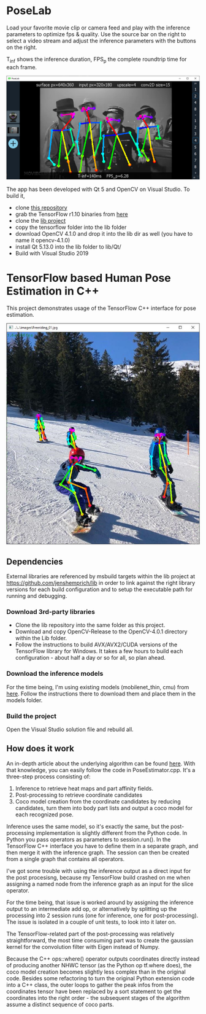# PoseLab

Load your favorite movie clip or camera feed and play with the inference parameters to optimize fps & quality. Use the source bar on the right to select a video stream and adjust the inference parameters with the buttons on the right.

T<sub>inf</sub> shows the inference duration, FPS<sub>p</sub> the complete roundtrip time for each frame.

![PoseLab](images/PoseLab.png "Poselab main window")

The app has been developed with Qt 5 and OpenCV on Visual Studio. To build it, 
+ clone [this repository](https://github.com/vishwaphansal7/tf-cpp-pose-detect)
+ grab the TensorFlow r1.10 binaries from [here](https://github.com//lib/releases)
+ clone the [lib project](https://github.com/jenshemprich/lib/)
+ copy the tensorflow folder into the lib folder
+ download OpenCV 4.1.0 and drop it into the lib dir as well (you have to name it opencv-4.1.0)
+ install Qt 5.13.0 into the lib folder to lib/Qt/
+ Build with Visual Studio 2019

# TensorFlow based Human Pose Estimation in C++
This project demonstrates usage of the TensorFlow C++ interface for pose estimation.

![Freeriding](images/Freeriding_01_inference.jpg "Freeriding in the swiss alps")




## Dependencies
External libraries are referenced by msbuild targets within the lib project at https://github.com/jenshemprich/lib in order to link against the right library versions for each build configuration and to setup the executable path for running and debugging.

### Download 3rd-party libraries

+ Clone the lib repository into the same folder as this project.
+ Download and copy OpenCV-Release to the OpenCV-4.0.1 directory within the Lib folder.
+ Follow the instructions to build AVX/AVX2/CUDA versions of the TensorFlow library for Windows.
It takes a few hours to build each configuration - about half a day or so for all, so plan ahead.

### Download the inference models
For the time being, I'm using existing models (mobilenet_thin, cmu) from [here](https://github.com/ildoonet/tf-pose-estimation/tree/master/models/graph). Follow the instructions there to download them and place them in the models folder.

### Build the project
Open the Visual Studio solution file and rebuild all.


## How does it work
An in-depth article about the underlying algorithm can be found [here](https://arvrjourney.com/human-pose-estimation-using-openpose-with-tensorflow-part-2-e78ab9104fc8). With that knowledge, you can easily follow the code in PoseEstimator.cpp. It's a three-step process consisting of:
1. Inference to retrieve heat maps and part affinity fields.
2. Post-processing to retrieve coordinate candidates
3. Coco model creation from the coordinate candidates by reducing candidates, turn them into body part lists and output a coco model for each recognized pose.

Inference uses the same model, so it's exactly the same, but the post-processing implementation is slightly different from the Python code. In Python you pass operators as parameters to session.run(). In the TensorFlow C++ interface you have to define them in a separate graph, and then merge it with the inference graph. The session can then be created from a single graph that contains all operators.

I've got some trouble with using the inference output as a direct input for the post procesisng, because my TensorFlow build crashed on me when assigning a named node from the inference graph as an input for the slice operator.

For the time being, that issue is worked around by assigning the inference output to an intermediate add op, or alternatively by splitting up the processing into 2 session runs (one for inference, one for post-processing). The issue is isolated in a couple of unit tests, to look into it later on.

The TensorFlow-related part of the post-processing was relatively straightforward, the most time consuming part was to create the gaussian kernel for the convolution filter with Eigen instead of Numpy.

Because the C++ ops::where() operator outputs coordinates directly instead of producing another NHWC tensor (as the Python op tf.where does), the coco model creation becomes slightly less complex than in the original code. Besides some refactoring to turn the original Python extension code into a C++ class, the outer loops to gather the peak infos from the coordinates tensor have been replaced by a sort statement to get the coordinates into the right order - the subsequent stages of the algorithm assume a distinct sequence of coco parts.
